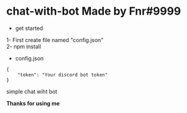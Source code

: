 # chat-with-bot Made by Fnr#9999

- get started

1- First create file named "config.json"<br>2- npm install

- config.json
```
{
    "token": "Your discord bot token"
}
```

simple chat wiht bot

**Thanks for using me**
